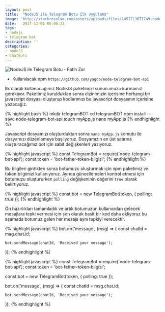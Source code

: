 ```yaml
---
layout: post
title:  "NodeJS ile Telegram Botu Ilk Uygulama"
image: 'http://stackresolve.com/assets/uploads/files/1497713671749-nodejs-telegram-bot.jpg'
date:   2017-12-01 00:06:31
tags:
- nodejs
- telegram bot
description: ''
categories:
- NodeJS
- ChatBots
---
```



<img src="http://stackresolve.com/assets/uploads/files/1497713671749-nodejs-telegram-bot.jpg" alt="NodeJS ile Telegram Botu - Fatih Zor">


- Kullanılacak npm ```https://github.com/yagop/node-telegram-bot-api```

İlk olarak kullanacağımız NodeJS paketimizi sunucumuza kurmamız gerekiyor. Paketimiz kurulduktan sonra dizinimizin içerisine herhangi bir javascript dosyası oluşturup kodlarımızı bu javascript dosyasının içerisine yazacağız.

{% highlight bash %}
mkdir telegramBOT
cd telegramBOT
npm install --save node-telegram-bot-api
touch myApp.js
nano myApp.js
{% endhighlight %}

Javascript dosyamızı oluşturduktan sonra ```nano myApp.js``` komutu ile dosyamızı düzenlemeye başlıyoruz. Dosyamızın en üst satırına oluşturacağımız bot için sabit değişkenleri yazıyoruz.


{% highlight javascript %}
const TelegramBot = require('node-telegram-bot-api');
const token = 'bot-father-token-bilgisi';
{% endhighlight %}

Bu bilgileri girdikten sonra botumuzu oluşturmak için npm paketimiz ve token bilgimizi kullanıyoruz. Ayrıca güncellemeleri kontrol etmesi için botumuzu oluştururken ```polling``` değişkeninin değerini ```true``` olarak belirtiyoruz. 

{% highlight javascript %}
const bot = new TelegramBot(token, {
    polling: true
});
{% endhighlight %}

Ön hazırlıkları tamamladık ve artık botumuzun kullanıcıdan gelecek mesajlara tepki vermesi için son olarak basit bir kod daha ekliyoruz bu aşamada botumuz gelen her mesaja aynı tepkiyi verecektir. 

{% highlight javascript %}
bot.on('message', (msg) => {
    const chatId = msg.chat.id;
  
    bot.sendMessage(chatId, 'Received your message');
}); 
{% endhighlight %}


{% highlight javascript %}
const TelegramBot = require('node-telegram-bot-api');
const token = 'bot-father-token-bilgisi';

const bot = new TelegramBot(token, {
    polling: true
});

bot.on('message', (msg) => {
    const chatId = msg.chat.id;
  
    bot.sendMessage(chatId, 'Received your message');
}); 
{% endhighlight %}
